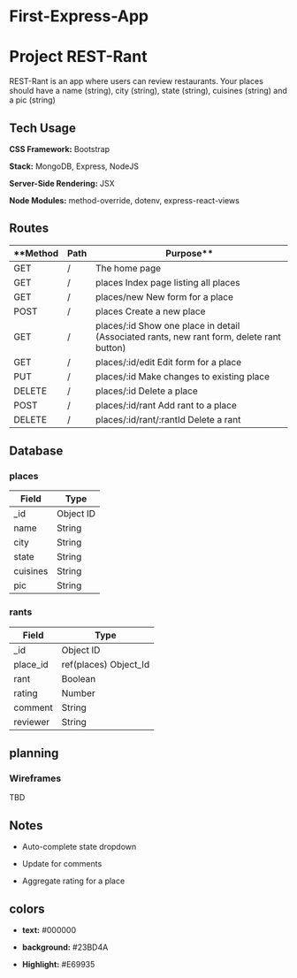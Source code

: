 # First-Express-App

# Project REST-Rant

 REST-Rant is an app where users can review restaurants.
 Your places should have a name (string), city (string), state (string), cuisines (string) and a pic (string)

## Tech Usage

**CSS Framework:** Bootstrap

**Stack:** MongoDB, Express, NodeJS

**Server-Side Rendering:** JSX

**Node Modules:** method-override, dotenv, express-react-views

## Routes
| **Method |	Path |	Purpose** |
| ------- | -------------------------------------- | -------------------------------- |
| GET |	/ |	The home page |
| GET |	/ | places	Index page listing all places |
| GET |	/ | places/new	New form for a place |
| POST |	/ | places	Create a new place |
| GET | 	/ | places/:id	Show one place in detail (Associated rants, new rant form, delete rant button) |
| GET | 	/ | places/:id/edit	Edit form for a place |
| PUT |	/ | places/:id	Make changes to existing place |
| DELETE	| / | places/:id	Delete a place |
| POST |	/ | places/:id/rant	Add rant to a place |
| DELETE |	/ | places/:id/rant/:rantId	Delete a rant |

## Database

### **places**

| Field |	Type |
| ----------------- | ---------------------- |
| _id |	Object ID |
| name |	String |
| city |	String |
| state |	String |
| cuisines |	String |
| pic |	String |

### **rants**
| Field |	Type |
| -------------- | -------------------------------- |
| _id |	Object ID |
| place_id |	ref(places) Object_Id |
| rant |	Boolean |
| rating |	Number |
| comment |	String |
| reviewer |	String |

## planning

### Wireframes
TBD

## Notes
- Auto-complete state dropdown
* Update for comments
+ Aggregate rating for a place

## colors
- **text:** #000000
* **background:** #23BD4A
+ **Highlight:** #E69935
